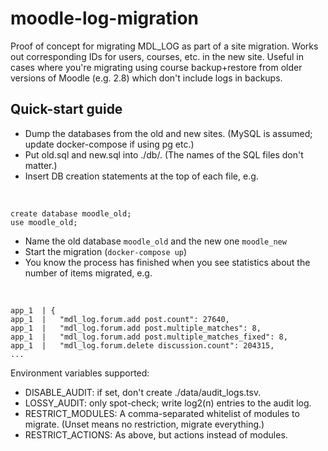 # moodle-log-migration

Proof of concept for migrating MDL_LOG as part of a site migration. Works out corresponding IDs for users, courses, etc. in the new site. Useful in cases where you're migrating using course backup+restore from older versions of Moodle (e.g. 2.8) which don't include logs in backups.

## Quick-start guide

 - Dump the databases from the old and new sites. (MySQL is assumed; update docker-compose if using pg etc.)
 - Put old.sql and new.sql into ./db/. (The names of the SQL files don't matter.)
 - Insert DB creation statements at the top of each file, e.g.

&nbsp;

    create database moodle_old;
    use moodle_old;

 - Name the old database `moodle_old` and the new one `moodle_new`
 - Start the migration (`docker-compose up`)
 - You know the process has finished when you see statistics about the number of items migrated, e.g.

&nbsp;

    app_1  | {
    app_1  |   "mdl_log.forum.add post.count": 27640,
    app_1  |   "mdl_log.forum.add post.multiple_matches": 8,
    app_1  |   "mdl_log.forum.add post.multiple_matches_fixed": 8,
    app_1  |   "mdl_log.forum.delete discussion.count": 204315,
    ...

Environment variables supported:

 - DISABLE_AUDIT: if set, don't create ./data/audit_logs.tsv.
 - LOSSY_AUDIT: only spot-check; write log2(n) entries to the audit log.
 - RESTRICT_MODULES: A comma-separated whitelist of modules to migrate. (Unset means no restriction, migrate everything.)
 - RESTRICT_ACTIONS: As above, but actions instead of modules.
